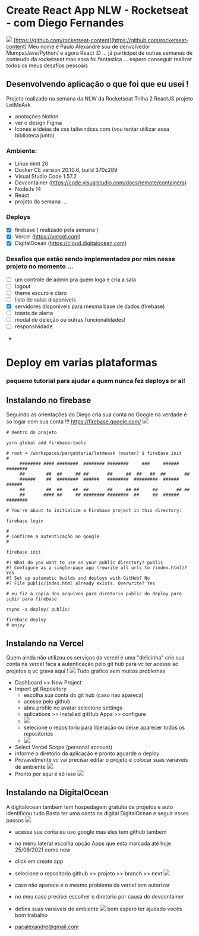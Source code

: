 # Create React App NLW - Rocketseat - com Diego Fernandes 
![](digial-letmeask.png)
[https://github.com/rocketseat-content](https://github.com/rocketseat-content)
Meu nome é Paulo Alexandre sou de denvolvedor Mumps/Java/Python/ e agora React :D ...
já participei de outras semanas de conteudo da rocketseat mas essa foi fantastica ...
espero conseguir realizar todos os meus desafios pessoais  

## Desenvolvendo aplicação o que foi que eu usei !
Projeto realizado na semana da NLW da Rocketseat
Trilha 2 ReactJS projeto LetMeAsk 
- anotações Notion
- ver o design Figma
- Icones e ideias de css tailwindcss.com (vou tentar utilizar essa biblioteca junto)
### Ambiente:
- Linux mint 20 
- Docker CE version 20.10.6, build 370c289
- Visual Studio Code 1.57.2
- Devcontainer (https://code.visualstudio.com/docs/remote/containers)
- NodeJs 14
- React 
- projeto da semana ...

### Deploys
- [X] firebase ( realizado pela semana ) 
- [X] Vercel (https://vercel.com)
- [X] DigitalOcean (https://cloud.digitalocean.com)

### Desafios que estão sendo implementados por mim nesse projeto no momento ...
- [ ] um controle de admin pra quem loga e cria a sala
- [ ] logout 
- [ ] theme escuro e claro
- [ ] lista de salas disponiveis 
- [X] servidores disponiveis para mesma base de dados (firebase)
- [ ] toasts de alerta
- [ ] modal de deleção ou outras funcionalidades!
- [ ] responsividade
-  

# Deploy em varias plataformas
### pequeno tutorial para ajudar a quem nunca fez deploys or ai!
## Instalando no firebase
Seguindo as orientações do Diego cria sua conta no Google 
na verdade é so logar com sua conta !!!
 https://firebase.google.com/
 ![](firebase.png)
```
# dentro do projeto 

yarn global add firebase-tools

# root ➜ /workspaces/perguntaria/letmeask (master) $ firebase init
#
     ######## #### ########  ######## ########     ###     ######  ########
     ##        ##  ##     ## ##       ##     ##  ##   ##  ##       ##
     ######    ##  ########  ######   ########  #########  ######  ######
     ##        ##  ##    ##  ##       ##     ## ##     ##       ## ##
     ##       #### ##     ## ######## ########  ##     ##  ######  ########

# You're about to initialize a Firebase project in this directory:

firebase login

#
# Confirme a autenticação no google 
#

firebase init

#? What do you want to use as your public directory? public
#? Configure as a single-page app (rewrite all urls to /index.html)? Yes
#? Set up automatic builds and deploys with GitHub? No
#? File public/index.html already exists. Overwrite? Yes

# eu fiz a copia dos arquivos para diretorio public do deploy para subir para firebase

rsync -a deploy/ public/

firebase deploy
# enjoy 
```
## Instalando na Vercel 
Quem ainda não utilizou os serviços da vercel é uma "delicinha" 
crie sua conta na vercel faça a autenticação pelo git hub para vc ter acesso 
ao projetos q vc grava aqui !
![](vercel.png)
Tudo grafico sem muitos problemas 
- Dashboard >> New Project
- Import git Repository
     - escolha sua conta do git hub (caso nao apareca)
     - acesse pelo github 
     - abra profile no avatar selecione settings
     - aplications >> Installed gitHub Apps >> configure
     - ![](github-access.png)
     - selecione o repositorio para liberação ou deixe aparecer todos os repositorios 
     - ![](github-repo.png)
- Select Vercel Scope (personal account)
- informe o diretorio da aplicação e pronto aguarde o deploy
- Provavelmente vc vai precisar editar o projeto e colocar suas variaveis de ambiente 
![](vercel-enviro.png)
- Pronto por aqui é só isso 
![](vercel-deploy.png)


## Instalando na DigitalOcean
A digitalocean tambem tem hospedagem gratuita de projetos e auto identificou tudo
Basta ter uma conta na digital DigitalOcean e seguir esses passos
![](digitalocean.png)
- acesse sua conta eu uso google mas eles tem github tambem 
- no menu lateral escolha opção Apps que esta marcada até hoje 25/06/2021 como new
- click em create app
- selecione o repositorio github >> projeto >> branch >> next 
![](digital-projeto.png)
- caso não aparece é o mesmo problema da vercel tem autorizar
- no meu caso precisei escolher o diretorio por causa do devcontainer
- defina suas variaveis de ambiente 
![](digital-deploy.png)
bom espero ter ajudado vocês bom trabalho

- pacalexandre@gmail.com



